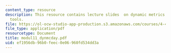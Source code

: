 ```yaml
---
content_type: resource
description: This resource contains lecture slides  on dynamic metrics and related
  tools.
file: https://ol-ocw-studio-app-production.s3.amazonaws.com/courses/4-493-natural-light-in-design-january-iap-2006/ef1956db96b0feec0e06960fd534dd3a_modul11_dynmcday.pdf
file_type: application/pdf
resourcetype: Document
title: modul11_dynmcday.pdf
uid: ef1956db-96b0-feec-0e06-960fd534dd3a
---
```

